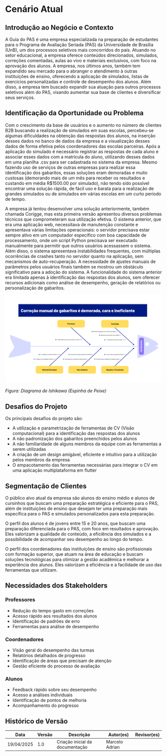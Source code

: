 # Cenário Atual

## Introdução ao Negócio e Contexto

A Guia do PAS é uma empresa especializada na preparação de estudantes para o Programa de Avaliação Seriada (PAS) da Universidade de Brasília (UnB), um dos processos seletivos mais concorridos do país. Atuando no setor educacional, a empresa oferece conteúdos direcionados, simulados, correções comentadas, aulas ao vivo e materiais exclusivos, com foco na aprovação dos alunos. A empresa, nos últimos anos, também tem expandido seu mercado para o abranger o atendimento à outras instituições de ensino, oferecendo a aplicação de simulados, listas de exercícios personalizadas e controle de desempenho dos alunos. Além disso, a empresa tem buscado expandir sua atuação para outros processos seletivos além do PAS, visando aumentar sua base de clientes e diversificar seus serviços.



## Identificação da Oportunidade ou Problema

Com o crescimento da base de usuários e o aumento no número de clientes B2B buscando a realização de simulados em suas escolas, percebeu-se algumas dificuldades na obtenção das respostas dos alunos, na inserção desses dados no banco de dados da empresa e a visualização desses dados de forma efetiva pelos coordenadores das escolas parceiras. Após a aplicação do simulado é necessário registrar as respostas de cada aluno e associar esses dados com a matrícula do aluno, utilizando desses dados em uma planilha .csv para ser cadastrada no sistema da empresa. Mesmo fazendo uso de serviços de outras empresas para realizar essa identificação dos gabaritos, essas soluções eram demoradas e muito custosas (demorando mais de um mês para receber os resultados e custando em média R$1500.00 por simulado), não tendo sido possível encontrar uma solução rápida, de fácil uso e barata para a realização de grandes simulados ou de simulados em várias escolas em um curto período de tempo.

A empresa já tentou desenvolver uma solução anteriormente, também chamada Corigge, mas esta primeira versão apresentou diversos problemas técnicos que comprometeram sua utilização efetiva. O sistema anterior, que era uma aplicação web, necessitava de manutenção constante e apresentava várias limitações operacionais: o servidor precisava estar sempre ativo em um computador específico com boa capacidade de processamento, onde um script Python precisava ser executado manualmente para permitir que outros usuários acessassem o sistema. Além disso, o sistema apresentava instabilidades frequentes, com múltiplas ocorrências de crashes tanto no servidor quanto na aplicação, sem mecanismos de auto-recuperação. A necessidade de ajustes manuais de parâmetros pelos usuários finais também se mostrou um obstáculo significativo para a adoção do sistema. A funcionalidade do sistema anterior era limitada apenas à identificação das respostas dos alunos, sem oferecer recursos adicionais como análise de desempenho, geração de relatórios ou personalização de gabaritos.

![Diagrama de Causa e Efeito (Espinha de Peixe)](assets/fish-bone.png)

*Figura: Diagrama de Ishikawa (Espinha de Peixe)*


## Desafios do Projeto

Os principais desafios do projeto são:
- A utilização e parametrização de ferramentas de CV (Visão computacional) para a identificação das respostas dos alunos
- A não padronização dos gabaritos preenchidos pelos alunos
- A não familiaridade de alguns membros da equipe com as ferramentas a serem utilizadas
- A criação de um design amigável, eficiente e intuitivo para a utilização pelos membros da empresa
- O empacotamento das ferramentas necessárias para integrar o CV em uma aplicação multiplataforma em flutter

## Segmentação de Clientes

O público alvo atual da empresa são alunos do ensino médio e alunos de cursinhos que buscam uma preparação estratégica e eficiente para o PAS, além de instituições de ensino que desejam ter uma preparação mais específica para o PAS e simulados personalizados para esta preparação.

O perfil dos alunos é de jovens entre 15 e 20 anos, que buscam uma preparação diferenciada para o PAS, com foco em resultados e aprovação. Eles valorizam a qualidade do conteúdo, a eficiência dos simulados e a possibilidade de acompanhar seu desempenho ao longo do tempo.

O perfil dos coordenadores das instituições de ensino são profissionais com formação superior, que atuam na área de educação e buscam soluções tecnológicas para otimizar a gestão acadêmica e melhorar a experiência dos alunos. Eles valorizam a eficiência e a facilidade de uso das ferramentas que utilizam.

## Necessidades dos Stakeholders

### Professores
- Redução do tempo gasto em correções
- Acesso rápido aos resultados dos alunos
- Identificação de padrões de erro
- Ferramentas para análise de desempenho

### Coordenadores
- Visão geral do desempenho das turmas
- Relatórios detalhados de progresso
- Identificação de áreas que precisam de atenção
- Gestão eficiente do processo de avaliação

### Alunos
- Feedback rápido sobre seu desempenho
- Acesso a análises individuais
- Identificação de pontos de melhoria
- Acompanhamento do progresso

## Histórico de Versão

| Data       | Versão | Descrição                       | Autor(es)      | Revisor(es) |
| ---------- | ------ | ------------------------------- | -------------- | ----------- |
| 19/04/2025 | 1.0    | Criação inicial da documentação | Marcelo Adrian |             |